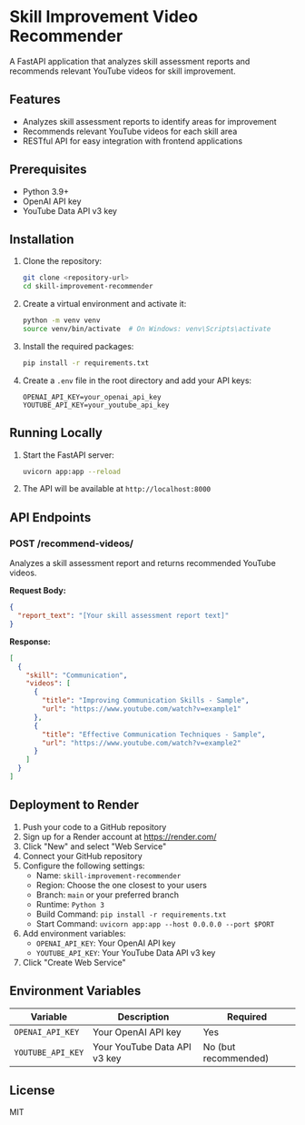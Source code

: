 # Skill Improvement Video Recommender

A FastAPI application that analyzes skill assessment reports and recommends relevant YouTube videos for skill improvement.

## Features

- Analyzes skill assessment reports to identify areas for improvement
- Recommends relevant YouTube videos for each skill area
- RESTful API for easy integration with frontend applications

## Prerequisites

- Python 3.9+
- OpenAI API key
- YouTube Data API v3 key

## Installation

1. Clone the repository:
   ```bash
   git clone <repository-url>
   cd skill-improvement-recommender
   ```

2. Create a virtual environment and activate it:
   ```bash
   python -m venv venv
   source venv/bin/activate  # On Windows: venv\Scripts\activate
   ```

3. Install the required packages:
   ```bash
   pip install -r requirements.txt
   ```

4. Create a `.env` file in the root directory and add your API keys:
   ```
   OPENAI_API_KEY=your_openai_api_key
   YOUTUBE_API_KEY=your_youtube_api_key
   ```

## Running Locally

1. Start the FastAPI server:
   ```bash
   uvicorn app:app --reload
   ```

2. The API will be available at `http://localhost:8000`

## API Endpoints

### POST /recommend-videos/

Analyzes a skill assessment report and returns recommended YouTube videos.

**Request Body:**
```json
{
  "report_text": "[Your skill assessment report text]"
}
```

**Response:**
```json
[
  {
    "skill": "Communication",
    "videos": [
      {
        "title": "Improving Communication Skills - Sample",
        "url": "https://www.youtube.com/watch?v=example1"
      },
      {
        "title": "Effective Communication Techniques - Sample",
        "url": "https://www.youtube.com/watch?v=example2"
      }
    ]
  }
]
```

## Deployment to Render

1. Push your code to a GitHub repository
2. Sign up for a Render account at https://render.com/
3. Click "New" and select "Web Service"
4. Connect your GitHub repository
5. Configure the following settings:
   - Name: `skill-improvement-recommender`
   - Region: Choose the one closest to your users
   - Branch: `main` or your preferred branch
   - Runtime: `Python 3`
   - Build Command: `pip install -r requirements.txt`
   - Start Command: `uvicorn app:app --host 0.0.0.0 --port $PORT`
6. Add environment variables:
   - `OPENAI_API_KEY`: Your OpenAI API key
   - `YOUTUBE_API_KEY`: Your YouTube Data API v3 key
7. Click "Create Web Service"

## Environment Variables

| Variable | Description | Required |
|----------|-------------|----------|
| `OPENAI_API_KEY` | Your OpenAI API key | Yes |
| `YOUTUBE_API_KEY` | Your YouTube Data API v3 key | No (but recommended) |

## License

MIT
